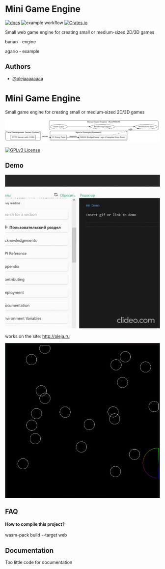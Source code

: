 
# Mini Game Engine
[![docs](https://docs.rs/Banan/badge.svg)](https://github.com/olejaaaaaaaa/Pixel/docs/index.md)
![example workflow](https://github.com/olejaaaaaaaa/Banan/actions/workflows/rust.yml/badge.svg)
[![Crates.io](https://img.shields.io/crates/v/Banan.svg?label=Banan)](https://crates.io/crates/Banan)

Small web game engine for creating small or medium-sized 2D/3D games

banan - engine

agario - example


## Authors

- [@olejaaaaaaaa](https://www.github.com/olejaaaaaaaa)


# Mini Game Engine

Small game engine for creating small or medium-sized 2D/3D games


![project](https://github.com/olejaaaaaaaa/Banan/blob/main/structure-project.png)


[![GPLv3 License](https://img.shields.io/badge/License-GPL%20v3-yellow.svg)](https://opensource.org/licenses/)



## Demo

![demo](https://github.com/olejaaaaaaaa/Banan/blob/main/demo.gif)

works on the site: http://oleja.ru

![demo](https://github.com/olejaaaaaaaa/Banan/blob/main/121.jpg)

## FAQ

#### How to compile this project?

wasm-pack build --target web



## Documentation

Too little code for documentation

